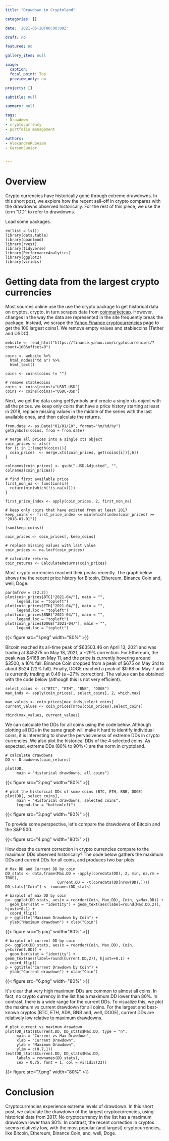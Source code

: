 ```yaml
---
title: "Drawdown in Cryptoland"

categories: []

date: '2021-05-20T00:00:00Z' 

draft: no

featured: no

gallery_item: null

image:
  caption: 
  focal_point: Top
  preview_only: no

projects: []

subtitle: null

summary: null

tags: 
- Drawdown
- cryptocurrency
- portfolio management

authors:
- AlexandreRubesam
- GersonJunior


---
```


# Overview
Crypto currencies have historically gone through extreme drawdowns. In this short post, we explore how the recent sell-off in crypto compares with the drawdowns observed historically. For the rest of this piece, we use the term "DD" to refer to drawdowns.

Load some packages.

    rm(list = ls())
    library(data.table)
    library(quantmod)
    library(rvest)
    library(tidyverse)
    library(PerformanceAnalytics)
    library(ggplot2)
    library(viridis)


# Getting data from the largest crypto currencies
Most sources online use the use the crypto package to get historical data on cryptos. crypto, in turn scrapes data from [coinmarketcap](https://coinmarketcap.com/coins/). However, changes in the way the data are represented in the site frequently break the package. Instead, we scrape the [Yahoo Finance cryptocurrencies](https://finance.yahoo.com/cryptocurrencies/?count=25&offset=0) page to get the 100 largest coins1. We remove empty values and stablecoins (Tether and USDC).

    website <- read_html("https://finance.yahoo.com/cryptocurrencies/?count=100&offset=0")
    
    coins <- website %>% 
      html_nodes("td a") %>% 
      html_text()
    
    coins <- coins[coins != ""]
    
    # remove stablecoins
    coins <- coins[coins!="USDT-USD"]
    coins <- coins[coins!="USDC-USD"]


Next, we get the data using getSymbols and create a single xts object with all the prices. we keep only coins that have a price history starting at least in 2018, replace missing values in the middle of the series with the last available ones, and then calculate the returns.
    
    
    from.date <- as.Date("01/01/10", format="%m/%d/%y")
    getSymbols(coins, from = from.date)
    
    # merge all prices into a single xts object
    coin_prices <- xts()
    for (i in 1:length(coins)){
      coin_prices  <- merge.xts(coin_prices, get(coins[i])[,6])
    }
    
    colnames(coin_prices) <- gsub(".USD.Adjusted", "", colnames(coin_prices))
    
    # find first available price
    first_non_na <- function(x){
      return(min(which(!is.na(x))))
    }
    
    first_price_index <- apply(coin_prices, 2, first_non_na)
    
    # keep only coins that have existed from at least 2017
    keep_coins <- first_price_index <= min(which(index(coin_prices) >= "2018-01-01"))
    
    (sum(keep_coins))

    coin_prices <- coin_prices[, keep_coins]
    
    # replace missing values with last value
    coin_prices <- na.locf(coin_prices)
    
    # calculate returns
    coin_returns <- CalculateReturns(coin_prices)

Most crypto currencies reached their peaks recently. The graph below shows the the recent price history for Bitcoin, Ethereum, Binance Coin and, well, Doge:

    par(mfrow = c(2,2))
    plot(coin_prices$BTC["2021-04/"], main = "", 
         legend.loc = "topleft")
    plot(coin_prices$ETH["2021-04/"], main = "",
         legend.loc = "topleft")
    plot(coin_prices$BNB["2021-04/"], main = "", 
         legend.loc = "topleft")
    plot(coin_prices$DOGE["2021-04/"], main = "",
         legend.loc = "topleft")
         
{{< figure src="1.png" width="80%" >}}

Bitcoin reached its all-time peak of $63503.46 on April 13, 2021 and was trading at $45275 on May 18, 2021, a ~29% correction. For Ethereum, the peak was $4168 on May 11, and the price is currently hovering around $3500, a 16% fall. Binance Coin dropped from a peak of $675 on May 3rd to about $524 (22% fall). Finally, DOGE reached a peak of $0.68 on May 7 and is currently trading at 0.49 (a ~27% correction). The values can be obtained with the code below (although this is not very efficient).

    select_coins <- c("BTC", "ETH", "BNB", "DOGE")
    max_inds <- apply(coin_prices[, select_coins], 2, which.max)
    
    max_values <- coin_prices[max_inds,select_coins]
    current_values <- coin_prices[nrow(coin_prices),select_coins]
    
    rbind(max_values, current_values)

We can calculate the DDs for all coins using the code below. Although plotting all DDs in the same graph will make it hard to identify individual coins, it is interesting to show the pervasiveness of extreme DDs in crypto currencies. We also plot the historical DDs of the 4 selected coins. As expected, extreme DDs (80% to 90%+) are the norm in cryptoland.

    # calculate drawdowns
    DD <- Drawdowns(coin_returns)
    
    plot(DD,
         main = "Historical drawdowns, all coins")
 
{{< figure src="2.png" width="80%" >}}
        
    # plot the historical DDs of some coins (BTC, ETH, BNB, DOGE)
    plot(DD[, select_coins],
         main = "Historical drawdowns, selected coins", 
         legend.loc = "bottomleft")
         
{{< figure src="3.png" width="80%" >}}

To provide some perspective, let's compare the drawdowns of Bitcoin and the S&P 500.

{{< figure src="4.png" width="80%" >}}

How does the current correction in crypto currencies compare to the maximum DDs observed historically? The code below gathers the maximum DDs and current DDs for all coins, and produces two bar plots:

    # Max DD and Current DD by coin
    DD_stats <- data.frame(Max.DD = -apply(coredata(DD), 2, min, na.rm = TRUE), 
                           Current.DD = -t(coredata(DD[nrow(DD),])))
    DD_stats["Coin"] <- rownames(DD_stats)
    
    # barplot of max DD by coin
    p<- ggplot(DD_stats, aes(x = reorder(Coin, Max.DD), Coin, y=Max.DD)) + 
      geom_bar(stat = "identity") + geom_text(aes(label=round(Max.DD,2)), hjust=+0.1) + 
      coord_flip()
    p + ggtitle("Maximum Drawdown by Coin") +
      ylab("Maximum drawdown") + xlab("Coin")
    
{{< figure src="5.png" width="80%" >}}

    # barplot of current DD by coin
    p<- ggplot(DD_stats, aes(x = reorder(Coin, Max.DD), Coin, y=Current.DD)) + 
      geom_bar(stat = "identity") + geom_text(aes(label=round(Current.DD,2)), hjust=+0.1) + 
      coord_flip()
    p + ggtitle("Current Drawdown by Coin") +
      ylab("Current drawdown") + xlab("Coin")

{{< figure src="6.png" width="80%" >}}

It's clear that very high maximum DDs are common to almost all coins. In fact, no crypto currency in the list has a maximum DD lower than 80%. In contrast, there is a wide range for the current DDs. To visualize this, we plot the maximum vs current drawdown for all coins. For the largest and best-known cryptos (BTC, ETH, ADA, BNB and, well, DOGE), current DDs are relatively low relative to maximum drawdowns.

    # plot current vs maximum drawdown
    plot(DD_stats$Current.DD, DD_stats$Max.DD, type = "n", 
         main = "Current vs Max Drawdown",
         xlab = "Current Drawdown", 
         ylab = "Maximum Drawdown", 
         ylim = c(0.7,1))
    text(DD_stats$Current.DD, DD_stats$Max.DD,
         labels = rownames(DD_stats), 
         cex = 0.75, font = 1, col = viridis(23))
{{< figure src="7.png" width="80%" >}}

# Conclusion
Cryptocurrencies experience extreme levels of drawdown. In this short post, we calculate the drawdown of the largest cryptocurrencies, using historical data from 2017. No cryptocurrency in the list has a maximum drawdown lower than 80%. In contrast, the recent correction in cryptos seems relatively low, with the most popular (and largest) cryptocurrencies, like Bitcoin, Ethereum, Binance Coin, and, well, Doge.     
